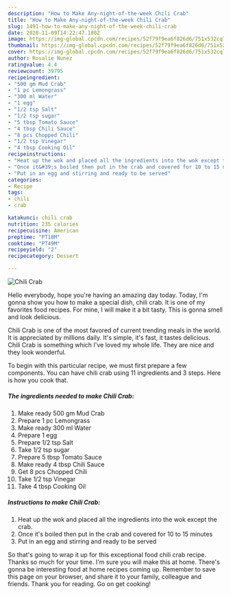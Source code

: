 ```yaml
---
description: "How to Make Any-night-of-the-week Chili Crab"
title: "How to Make Any-night-of-the-week Chili Crab"
slug: 1491-how-to-make-any-night-of-the-week-chili-crab
date: 2020-11-09T14:22:47.180Z
image: https://img-global.cpcdn.com/recipes/52f79f9ea6f826d6/751x532cq70/chili-crab-recipe-main-photo.jpg
thumbnail: https://img-global.cpcdn.com/recipes/52f79f9ea6f826d6/751x532cq70/chili-crab-recipe-main-photo.jpg
cover: https://img-global.cpcdn.com/recipes/52f79f9ea6f826d6/751x532cq70/chili-crab-recipe-main-photo.jpg
author: Rosalie Nunez
ratingvalue: 4.4
reviewcount: 39795
recipeingredient:
- "500 gm Mud Crab"
- "1 pc Lemongrass"
- "300 ml Water"
- "1 egg"
- "1/2 tsp Salt"
- "1/2 tsp sugar"
- "5 tbsp Tomato Sauce"
- "4 tbsp Chili Sauce"
- "8 pcs Chopped Chili"
- "1/2 tsp Vinegar"
- "4 tbsp Cooking Oil"
recipeinstructions:
- "Heat up the wok and placed all the ingredients into the wok except the crab."
- "Once it&#39;s boiled then put in the crab and covered for 10 to 15 minutes"
- "Put in an egg and stirring and ready to be served"
categories:
- Recipe
tags:
- chili
- crab

katakunci: chili crab 
nutrition: 235 calories
recipecuisine: American
preptime: "PT18M"
cooktime: "PT49M"
recipeyield: "2"
recipecategory: Dessert

---
```



![Chili Crab](https://img-global.cpcdn.com/recipes/52f79f9ea6f826d6/751x532cq70/chili-crab-recipe-main-photo.jpg)

Hello everybody, hope you're having an amazing day today. Today, I'm gonna show you how to make a special dish, chili crab. It is one of my favorites food recipes. For mine, I will make it a bit tasty. This is gonna smell and look delicious.

Chili Crab is one of the most favored of current trending meals in the world. It is appreciated by millions daily. It's simple, it's fast, it tastes delicious. Chili Crab is something which I've loved my whole life. They are nice and they look wonderful.




To begin with this particular recipe, we must first prepare a few components. You can have chili crab using 11 ingredients and 3 steps. Here is how you cook that.

<!--inarticleads1-->

##### The ingredients needed to make Chili Crab:

1. Make ready 500 gm Mud Crab
1. Prepare 1 pc Lemongrass
1. Make ready 300 ml Water
1. Prepare 1 egg
1. Prepare 1/2 tsp Salt
1. Take 1/2 tsp sugar
1. Prepare 5 tbsp Tomato Sauce
1. Make ready 4 tbsp Chili Sauce
1. Get 8 pcs Chopped Chili
1. Take 1/2 tsp Vinegar
1. Take 4 tbsp Cooking Oil




<!--inarticleads2-->

##### Instructions to make Chili Crab:

1. Heat up the wok and placed all the ingredients into the wok except the crab.
1. Once it&#39;s boiled then put in the crab and covered for 10 to 15 minutes
1. Put in an egg and stirring and ready to be served




So that's going to wrap it up for this exceptional food chili crab recipe. Thanks so much for your time. I'm sure you will make this at home. There's gonna be interesting food at home recipes coming up. Remember to save this page on your browser, and share it to your family, colleague and friends. Thank you for reading. Go on get cooking!
